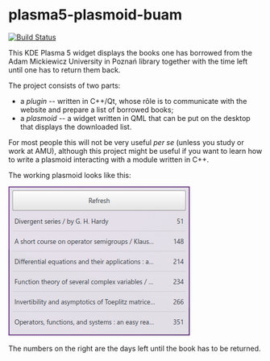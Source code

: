 # plasma5-plasmoid-buam

[![Build Status](https://travis-ci.org/golinski/plasma5-applet-buam.svg?branch=master)](https://travis-ci.org/golinski/plasma5-applet-buam)

This KDE Plasma 5 widget displays the books one has borrowed from the Adam Mickiewicz University in Poznań
library together with the time left until one has to return them back.

The project consists of two parts:

 * a *plugin* -- written in C++/Qt, whose rôle is to communicate with the website and prepare a list of borrowed books;
 * a *plasmoid* -- a widget written in QML that can be put on the desktop that displays the downloaded list.
 
For most people this will not be very useful *per se* (unless you study or work at AMU),
although this project might be useful if you want to learn how to
write a plasmoid interacting with a module written in C++.

The working plasmoid looks like this:

![Screenshot](buam.png?raw=true "Screenshot")

The numbers on the right are the days left until the book has to be returned.
